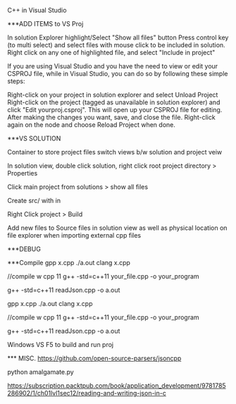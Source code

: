 C++ in Visual Studio


***ADD ITEMS to VS Proj

In solution Explorer highlight/Select "Show all files" button
Press control key (to multi select) and select files with mouse click to be included in solution.
Right click on any one of highlighted file, and select "Include in project"

If you are using Visual Studio and you have the need to view or edit your CSPROJ file, while in Visual Studio, you can do so by following these simple steps:

Right-click on your project in solution explorer and select Unload Project
Right-click on the project (tagged as unavailable in solution explorer) and click "Edit yourproj.csproj". This will open up your CSPROJ file for editing.
After making the changes you want, save, and close the file. Right-click again on the node and choose Reload Project when done.


***VS SOLUTION

Container to store project files
switch views b/w solution and project veiw

In solution view, double click solution, right click root project directory > Properties

Click main project from solutions > show all files

Create src/ with in

Right Click project > Build

Add new files to Source files in solution view as well as physical location on file explorer when importing external cpp files



***DEBUG



***Compile
gpp x.cpp ./a.out clang x.cpp

//compile w cpp 11 g++ -std=c++11 your_file.cpp -o your_program

g++ -std=c++11 readJson.cpp -o a.out

gpp x.cpp
./a.out
clang x.cpp

//compile w cpp 11
g++ -std=c++11 your_file.cpp -o your_program

g++ -std=c++11 readJson.cpp -o a.out

Windows VS F5 to build and run proj



*** MISC.
https://github.com/open-source-parsers/jsoncpp

python amalgamate.py

https://subscription.packtpub.com/book/application_development/9781785286902/1/ch01lvl1sec12/reading-and-writing-json-in-c